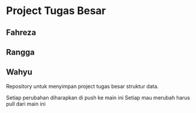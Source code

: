 # Project Tugas Besar

## Fahreza 
## Rangga
## Wahyu

Repository untuk menyimpan project tugas besar struktur data.

Setiap perubahan diharapkan di push ke main ini
Setiap mau merubah harus pull dari main ini
